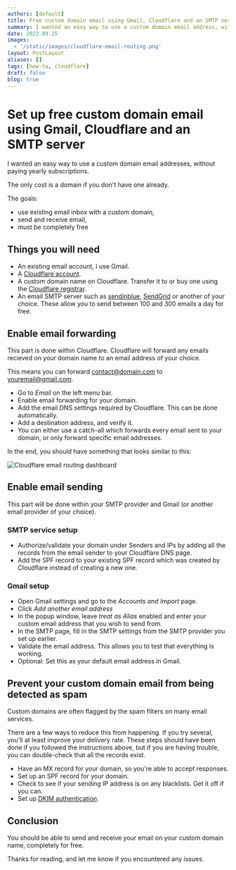 ```yaml
---
authors: [default]
title: Free custom domain email using Gmail, Cloudflare and an SMTP server
summary: I wanted an easy way to use a custom domain email address, without paying yearly subscriptions. This guide explains the steps required to do so.
date: 2022.09.15
images:
  - '/static/images/cloudflare-email-routing.png'
layout: PostLayout
aliases: []
tags: [how-to, cloudflare]
draft: false
blog: true
---
```


# Set up free custom domain email using Gmail, Cloudflare and an SMTP server

I wanted an easy way to use a custom domain email addresses, without paying yearly subscriptions.

The only cost is a domain if you don't have one already.

The goals:

- use existing email inbox with a custom domain,
- send and receive email,
- must be completely free

## Things you will need

- An existing email account, I use Gmail.
- A [Cloudflare account](https://www.cloudflare.com/).
- A custom domain name on Cloudflare. Transfer it to or buy one using the [Cloudflare registrar](https://www.cloudflare.com/products/registrar/).
- An email SMTP server such as [sendinblue](https://sendinblue.com), [SendGrid](https://sendgrid.com/) or another of your choice. These allow you to send between 100 and 300 emails a day for free.

## Enable email forwarding

This part is done within Cloudflare. Cloudflare will forward any emails recieved on your domain name to an email address of your choice.

This means you can forward contact@domain.com to youremail@gmail.com.

- Go to _Email_ on the left menu bar.
- Enable email forwarding for your domain.
- Add the email DNS settings required by Cloudflare. This can be done automatically.
- Add a destination address, and verify it.
- You can either use a catch-all which forwards every email sent to your domain, or only forward specific email addresses.

In the end, you should have something that looks similar to this:

![Cloudflare email routing dashboard](/static/images/cloudflare-email-routing.png)

## Enable email sending

This part will be done within your SMTP provider and Gmail (or another email provider of your choice).

### SMTP service setup

- Authorize/validate your domain under Senders and IPs by adding all the records from the email sender to your Cloudflare DNS page.
- Add the SPF record to your existing SPF record which was created by Cloudflare instead of creating a new one.

### Gmail setup

- Open Gmail settings and go to the _Accounts and Import_ page.
- Click _Add another email address_
- In the popup window, leave _treat as Alias_ enabled and enter your custom email address that you wish to send from.
- In the SMTP page, fill in the SMTP settings from the SMTP provider you set up earlier.
- Validate the email address. This allows you to test that everything is working.
- Optional: Set this as your default email address in Gmail.

## Prevent your custom domain email from being detected as spam

Custom domains are often flagged by the spam filters on many email services.

There are a few ways to reduce this from happening. If you try several, you'll at least improve your delivery rate. These steps should have been done if you followed the instructions above, but if you are having trouble, you can double-check that all the records exist.

- Have an MX record for your domain, so you're able to accept responses.
- Set up an SPF record for your domain.
- Check to see if your sending IP address is on any blacklists. Get it off if you can.
- Set up [DKIM authentication](http://dkim.org/).

## Conclusion

You should be able to send and receive your email on your custom domain name, completely for free.

Thanks for reading, and let me know if you encountered any issues.
